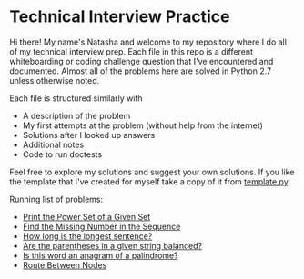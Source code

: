 # Technical Interview Practice

Hi there! My name's Natasha and welcome to my repository where I do all of my technical interview prep. Each file in this repo is a different whiteboarding or coding challenge question that I've encountered and documented. Almost all of the problems here are solved in Python 2.7 unless otherwise noted.

Each file is structured similarly with
* A description of the problem
* My first attempts at the problem (without help from the internet)
* Solutions after I looked up answers
* Additional notes
* Code to run doctests

Feel free to explore my solutions and suggest your own solutions. If you like the template that I've created for myself take a copy of it from [template.py](/template.py).

Running list of problems:
* [Print the Power Set of a Given Set](/printPowerSet.py)
* [Find the Missing Number in the Sequence](/missing_number.py)
* [How long is the longest sentence?](/longest_sentence.py)
* [Are the parentheses in a given string balanced?](/balance_parens.py)
* [Is this word an anagram of a palindrome?](/anagram_palindrome.py)
* [Route Between Nodes](/route_between_nodes.py)